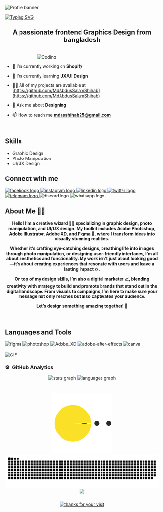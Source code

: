 ![Profile banner](https://i.imgur.com/VNP2tTx.gif)

<a href="https://git.io/typing-svg"><img src="https://readme-typing-svg.demolab.com?font=Fira+Code&size=30&pause=1000&color=4DF01A&width=435&lines=Assala+Mualaikum+%E2%9D%A4%EF%B8%8F;Hey!+I'm+Shihab;And+I'm+Graphic+Designer;+I+Hope+You+Are+Fine+%E2%9D%A4%EF%B8%8F" alt="Typing SVG" /></a>

<h2 align="center">A passionate frontend Graphics Design from bangladesh</h2>

<br>

<img align="right" alt="Coding" width="400" src="https://i.pinimg.com/originals/81/17/8b/81178b47a8598f0c81c4799f2cdd4057.gif" alt="">

<br> 

- 🔭 I’m currently working on **Shopify**

- 🌱 I’m currently learning **UX/UI Design**

- 👨‍💻 All of my projects are available at [https://github.com/MdAbdusSalamShihab](https://github.com/MdAbdusSalamShihab)

- 💬 Ask me about **Designing**

- 📫 How to reach me **mdasshihab25@gmail.com**

<br>

## Skills
* Graphic Design
* Photo Manipulation
* UI/UX Design

## Connect with me

  <div align="left">
    <a href="https://www.facebook.com/md.shihabsalam" target="_blank">
      <img src="https://raw.githubusercontent.com/maurodesouza/profile-readme-generator/master/src/assets/icons/social/facebook/default.svg" width="52" height="40" alt="facebook logo"  />
    </a>
    <a href="https://www.instagram.com/shi_hab_salam/" target="_blank">
      <img src="https://raw.githubusercontent.com/maurodesouza/profile-readme-generator/master/src/assets/icons/social/instagram/default.svg" width="52" height="40" alt="instagram logo"  />
    </a>
    <a href="https://www.linkedin.com/in/shihab salam" target="_blank">
      <img src="https://raw.githubusercontent.com/maurodesouza/profile-readme-generator/master/src/assets/icons/social/linkedin/default.svg" width="52" height="40" alt="linkedin logo"  />
    </a>
    <a href="https://x.com/shihab" target="_blank">
      <img src="https://raw.githubusercontent.com/maurodesouza/profile-readme-generator/master/src/assets/icons/social/twitter/default.svg" width="52" height="40" alt="twitter logo"  />
    </a>
    <a href="https://t.me/mdasshihab" target="_blank">
      <img src="https://raw.githubusercontent.com/maurodesouza/profile-readme-generator/master/src/assets/icons/social/telegram/default.svg" width="52" height="40" alt="telegram logo"  />
    </a>
    <img src="https://raw.githubusercontent.com/maurodesouza/profile-readme-generator/master/src/assets/icons/social/discord/default.svg" width="52" height="40" alt="discord logo"  />
    <img src="https://raw.githubusercontent.com/maurodesouza/profile-readme-generator/master/src/assets/icons/social/whatsapp/default.svg" width="52" height="40" alt="whatsapp logo"  />
  </div>


## About Me 🎨✨

<h4 align="center">Hello! I’m a creative wizard 🧙‍♂️ specializing in graphic design, photo manipulation, and UI/UX design. My toolkit includes Adobe Photoshop, Adobe Illustrator, Adobe XD, and Figma 🎨, where I transform ideas into visually stunning realities.

Whether it’s crafting eye-catching designs, breathing life into images through photo manipulation, or designing user-friendly interfaces, I’m all about aesthetics and functionality. My work isn’t just about looking good—it’s about creating experiences that resonate with users and leave a lasting impact 💥.

On top of my design skills, I’m also a digital marketer 📈, blending creativity with strategy to build and promote brands that stand out in the digital landscape. From visuals to campaigns, I’m here to make sure your message not only reaches but also captivates your audience.

Let’s design something amazing together! 🌟</h4>

<br>

## Languages and Tools

<p align="left">
<img src="https://raw.githubusercontent.com/gilbarbara/logos/master/logos/figma.svg" alt="figma" width="40" height="40"/> 
<img src="https://seeklogo.com/images/P/photoshop-2020-logo-37B02055A4-seeklogo.com.png" alt="photoshop" width="40" height="40"/> 
<img src="https://upload.wikimedia.org/wikipedia/commons/thumb/c/c2/Adobe_XD_CC_icon.svg/1200px-Adobe_XD_CC_icon.svg.png" alt="Adobe_XD" width="40" height="40"/> 
<img src="https://cdn.freebiesupply.com/logos/large/2x/after-effects-cc-logo-png-transparent.png" alt="adobe-after-effects" width="40" height="40"/> 
<img src="https://cdn.freelogovectors.net/wp-content/uploads/2021/12/canva-logo-app-freelogovectors.net_.png" alt="canva" width="40" height="40"/> 
<br>
<br>
<img align="center" alt="GIF" src="https://cdn.dribbble.com/users/729829/screenshots/3088470/galshir-pen-tool-creation.gif" width="340" height="240"/>
<br>

### ⚙️ &nbsp;GitHub Analytics
<div align="center">
    <img src="https://github-readme-stats.vercel.app/api?username=MdAbdusSalamShihab&hide_title=false&hide_rank=false&show_icons=true&include_all_commits=true&count_private=true&disable_animations=false&theme=dracula&locale=en&hide_border=false&order=1" height="150" alt="stats graph"  />
    <img src="https://github-readme-stats.vercel.app/api/top-langs?username=MdAbdusSalamShihab&locale=en&hide_title=false&layout=compact&card_width=320&langs_count=5&theme=dracula&hide_border=false&order=2" height="150" alt="languages graph"  />
  </div>
  
###
<div align="center">
	<br>
	<img src="https://raw.githubusercontent.com/Aniket965/Aniket965/master/pacman.svg?sanitize=true" width="200" height="200">

<picture>
  <source
    media="(prefers-color-scheme: dark)"
    srcset="https://raw.githubusercontent.com/platane/snk/output/github-contribution-grid-snake-dark.svg"
  />
  <source
    media="(prefers-color-scheme: light)"
    srcset="https://raw.githubusercontent.com/platane/snk/output/github-contribution-grid-snake.svg"
  />
  <img
    alt="github contribution grid snake animation"
    src="https://raw.githubusercontent.com/platane/snk/output/github-contribution-grid-snake.svg"
  />
</picture>

  
  
  <div align="center">
    <img src="https://profile-counter.glitch.me/MdAbdusSalamShihab/count.svg?"  />
  </div>
  
  ###

<div align="center">
	<a href="https://git.io/typing-svg">
		<img alt="thanks for your visit" src="https://readme-typing-svg.herokuapp.com?font=Roboto+Slab&color=%237E3ACE&size=24&center=true&vCenter=true&width=300&lines=Thanks+for+your+visit!" ></a>
</div>
